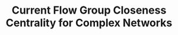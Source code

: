 ---
title: "Current Flow Group Closeness Centrality for Complex Networks"
collection: publications
permalink: /publication/Current Flow Group Closeness Centrality for Complex Networks
venue: 'WWW &apos;19 （中国计算机学会推荐A类会议）'
paperurl: 'https://dl.acm.org/doi/10.1145/3308558.3313490'
authors: 'Huan Li, Richard Peng, Liren Shan, Yuhao Yi, Zhongzhi Zhang （字典序）'
---